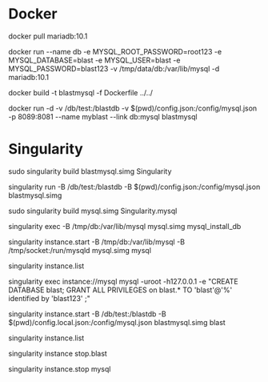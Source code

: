# Docker

docker pull mariadb:10.1

docker run --name db -e MYSQL_ROOT_PASSWORD=root123 -e MYSQL_DATABASE=blast -e MYSQL_USER=blast -e MYSQL_PASSWORD=blast123 -v /tmp/data/db:/var/lib/mysql -d mariadb:10.1

docker build -t blastmysql -f Dockerfile ../../

docker run -d -v /db/test:/blastdb -v $(pwd)/config.json:/config/mysql.json -p 8089:8081 --name myblast --link db:mysql blastmysql


# Singularity

sudo singularity build blastmysql.simg Singularity

singularity run -B /db/test:/blastdb -B $(pwd)/config.json:/config/mysql.json blastmysql.simg

sudo singularity build mysql.simg Singularity.mysql

singularity exec -B /tmp/db:/var/lib/mysql mysql.simg mysql_install_db

singularity instance.start -B /tmp/db:/var/lib/mysql -B /tmp/socket:/run/mysqld mysql.simg mysql

singularity instance.list

singularity exec instance://mysql mysql -uroot -h127.0.0.1 -e "CREATE DATABASE blast; GRANT ALL PRIVILEGES on blast.* TO 'blast'@'%' identified by 'blast123' ;"

singularity instance.start -B /db/test:/blastdb -B $(pwd)/config.local.json:/config/mysql.json blastmysql.simg blast

singularity instance.list

singularity instance stop.blast

singularity instance.stop mysql


